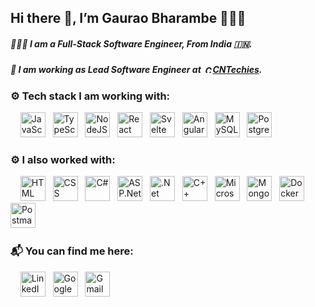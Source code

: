 ## Hi there 👋, I’m  Gaurao Bharambe 👩🏻‍💻
##### 👩🏻‍💻 I am a Full-Stack Software Engineer, From India 🇮🇳.
##### 🏢 I am working as Lead Software Engineer at &nbsp;<img src="https://github.com/gauraobharambe/gauraobharambe/assets/69198127/4b8f04a4-ae76-43a0-967c-f6425a8f803a" alt="CNTechies" height="12px" width="12px" />[CNTechies](https://www.cntechies.com/).

### ⚙ Tech stack I am working with:
&nbsp;&nbsp;&nbsp;
<img src="https://github.com/gauraobharambe/gauraobharambe/assets/69198127/d2839ce8-c6f7-4c60-a31f-6cbd11075a4a" alt="JavaScript" title="JavaScript" height="40px" width="40px" />&nbsp;&nbsp;
<img src="https://github.com/gauraobharambe/gauraobharambe/assets/69198127/692dcebf-584a-44bd-b0be-95df2530fc01" alt="TypeScript" title="TypeScript" height="40px" width="40px" />&nbsp;&nbsp;
<img src="https://github.com/gauraobharambe/gauraobharambe/assets/69198127/feb44898-902b-4e0d-9807-51fad8a6b878" alt="NodeJS" title="NodeJS" height="40px" width="40px" />&nbsp;&nbsp;
<img src="https://github.com/gauraobharambe/gauraobharambe/assets/69198127/7c702a90-8f3f-432f-9ca4-279a39f9cb56" alt="React" title="React" height="40px" width="40px" />&nbsp;&nbsp;
<img src="https://github.com/gauraobharambe/gauraobharambe/assets/69198127/2f7d5eaa-71cc-4ecd-8b40-517c34a1ef04" alt="Svelte" title="Svelte" height="40px" width="40px" />&nbsp;&nbsp;
<img src="https://github.com/gauraobharambe/gauraobharambe/assets/69198127/ca6b9e80-732e-4a90-b5d5-2604c6711020" alt="Angular" title="Angular" height="40px" width="40px" />&nbsp;&nbsp;
<img src="https://github.com/gauraobharambe/gauraobharambe/assets/69198127/1a01c612-4ea5-41b1-8a3a-12c0b35b06c2" alt="MySQL" title="MySQL" height="40px" width="40px" />&nbsp;&nbsp;
<img src="https://github.com/gauraobharambe/gauraobharambe/assets/69198127/62642d01-c0e3-488c-9e90-30ef490acc17" alt="PostgreSQL" title="PostgreSQL" height="40px" width="40px" />&nbsp;&nbsp;

### ⚙ I also worked with:
&nbsp;&nbsp;&nbsp;
<img src="https://github.com/gauraobharambe/gauraobharambe/assets/69198127/11cdf1cd-7503-45de-ba9c-f317a273c429" alt="HTML" title="HTML" height="40px" width="40px" />&nbsp;&nbsp;
<img src="https://github.com/gauraobharambe/gauraobharambe/assets/69198127/a1d63e21-c1fc-47c2-822d-14413b2745de" alt="CSS" title="CSS" height="40px" width="40px" />&nbsp;&nbsp;
<img src="https://github.com/gauraobharambe/gauraobharambe/assets/69198127/dd696036-c159-4fb1-8572-cbc42f9a8391" alt="C#" title="C#" height="40px" width="40px" />&nbsp;&nbsp;
<img src="https://github.com/gauraobharambe/gauraobharambe/assets/69198127/4a50f278-6270-44ee-bdfa-0a40840bd4e0" alt="ASP.Net" title="ASP.Net" height="40px" width="40px" />&nbsp;&nbsp;
<img src="https://github.com/gauraobharambe/gauraobharambe/assets/69198127/c7010b12-7cd9-44cf-b533-a2a575582970" alt=".Net Core" title=".Net Core" height="40px" width="40px" />&nbsp;&nbsp;
<img src="https://github.com/gauraobharambe/gauraobharambe/assets/69198127/04979d59-39b5-4352-b76a-77be7d386c4f" alt="C++" title="C++" height="40px" width="40px" />&nbsp;&nbsp;
<img src="https://github.com/gauraobharambe/gauraobharambe/assets/69198127/fec3a8f7-d5b2-44bb-bf3e-3cf35e2f059c" alt="Microsoft SQL Server" title="Microsoft SQL Server" height="40px" width="40px" />&nbsp;&nbsp;
<img src="https://github.com/gauraobharambe/gauraobharambe/assets/69198127/cc43c90c-49dd-4002-ae5a-dc2baac8591e" alt="MongoDB" title="MongoDB" height="40px" width="40px" />&nbsp;&nbsp;
<img src="https://github.com/gauraobharambe/gauraobharambe/assets/69198127/995d3f2b-a4b0-43d5-9ad6-aa6964623e1f" alt="Docker" title="Docker" height="40px" width="40px" />&nbsp;&nbsp;
<img src="https://github.com/gauraobharambe/gauraobharambe/assets/69198127/7e438a6e-308a-4937-b356-af0cef5459e5" alt="Postman" title="Postman" height="40px" width="40px" />&nbsp;&nbsp;

### 📬 You can find me here:
&nbsp;&nbsp;&nbsp;
<a href="https://www.linkedin.com/in/gauraobharambe" title="LinkedIn - Gaurao Bharambe" ><img src="https://github.com/gauraobharambe/gauraobharambe/assets/69198127/853cd3bc-dc01-45cf-bbb6-47a1b80634c6" alt="LinkedIn" style="width:40px;height:40px" /></a> &nbsp;
<a href="https://sites.google.com/view/gauraobharambe" title="Website - Gaurao Bharambe - Full-Stack Engineer" ><img src="https://github.com/gauraobharambe/gauraobharambe/assets/69198127/6a1058bf-2b96-4062-b7c2-e1eb62235c47" alt="Google Site - Gaurao Bharambe" style="width:40px;height:40px" /></a> &nbsp;
<a href="mailto:gaurao7793@gmail.com" title="Gmail" ><img src="https://github.com/gauraobharambe/gauraobharambe/assets/69198127/9ac7db4e-1325-4a94-ab65-5301b4873157" alt="Gmail" style="width:40px;height:40px" /></a>


<!--
**gauraobharambe/gauraobharambe** is a ✨ _special_ ✨ repository because its `README.md` (this file) appears on your GitHub profile.

Here are some ideas to get you started:

- 🔭 I’m currently working on ...
- 🌱 I’m currently learning ...
- 👯 I’m looking to collaborate on ...
- 🤔 I’m looking for help with ...
- 💬 Ask me about ...
- 📫 How to reach me: ...
- 😄 Pronouns: ...
- ⚡ Fun fact: ...
-->

